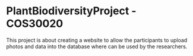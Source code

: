 # PlantBiodiversityProject - COS30020
This project is about creating a website to allow the participants to upload photos and data into the database where can be used by the researchers.
